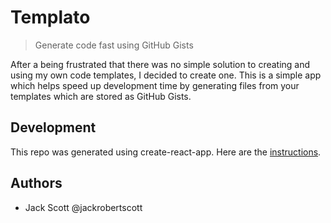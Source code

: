 # Templato

> Generate code fast using GitHub Gists

After a being frustrated that there was no simple solution to creating and using my own code templates, I decided to create one. This is a simple app which helps speed up development time by generating files from your templates which are stored as GitHub Gists.

## Development

This repo was generated using create-react-app. Here are the [instructions](INSTRUCTIONS.md).

## Authors

- Jack Scott @jackrobertscott